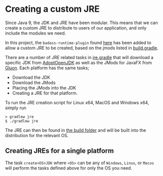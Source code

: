 # Creating a custom JRE

Since Java 9, the JDK and JRE have been modular. This means that we can create a custom JRE to distribute to users
of our application, and only include the modules we need. 

In this project, the `badass-runtime-plugin` found [here](https://badass-runtime-plugin.beryx.org/releases/latest) has 
been added to allow a custom JRE to be created, based on the jmods listed in [build.gradle](build.gradle). 

There are a number of JRE related tasks in [jre.gradle](../gradle/jre.gradle) that will download a specific JDK from
[AdoptOpenJDK](https://adoptopenjdk.net/) as well as the JMods for JavaFX from [Gluon](https://gluonhq.com/). Each
platform has the same tasks; 
* Download the JDK
* Download the JMods
* Placing the JMods into the JDK
* Creating a JRE for that platform.

To run the JRE creation script for Linux x64, MacOS and Windows x64, simply run
```
> gradlew jre
$ ./gradlew jre
```

The JRE can then be found in [the build folder](../build/jre) and will be built into the distribution for the relevant OS.

## Creating JREs for a single platform

The task `create<OS>JDK` where `<OS>` can be any of `Windows`, `Linux`, or `Macos` will perform the tasks defined above
for only the OS you need. 
